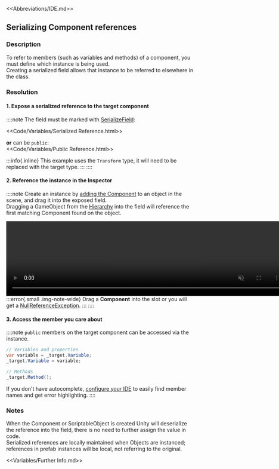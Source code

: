 <<Abbreviations/IDE.md>>
## Serializing Component references
### Description
To refer to members (such as variables and methods) of a component, you must define which instance is being used.  
Creating a serialized field allows that instance to be referred to elsewhere in the class.

### Resolution

#### 1. Expose a serialized reference to the target component  
::::note
The field must be marked with [SerializeField](https://docs.unity3d.com/ScriptReference/SerializeField.html):

<<Code/Variables/Serialized Reference.html>>

**or** can be `public`:  
<<Code/Variables/Public Reference.html>>

:::info{.inline}
This example uses the `Transform` type, it will need to be replaced with the target type.
:::
::::
#### 2. Reference the instance in the Inspector  
::::note
Create an instance by [adding the Component](https://docs.unity3d.com/Manual/UsingComponents.html) to an object in the scene, and drag it into the exposed field.  
Dragging a GameObject from the [Hierarchy](https://docs.unity3d.com/Manual/Hierarchy.html) into the field will reference the first matching Component found on the object.

<video width="750" height="200" autoplay loop muted><source type="video/webm" src="https://unity.huh.how/Video/inspector-references.webm"></video>  
:::error{.small .img-note-wide}
Drag a **Component** into the slot or you will get a [NullReferenceException](../../Common%20Errors/Runtime%20Exceptions/NullReferenceException.md).
:::
::::

#### 3. Access the member you care about
::::note
`public` members on the target component can be accessed via the instance.
```csharp
// Variables and properties
var variable = _target.Variable;
_target.Variable = variable;

// Methods
_target.Method();
```
If you don't have autocomplete, [configure your IDE](../../IDE%20Configuration.md) to easily find member names and get error highlighting.
::::
### Notes
When the Component or ScriptableObject is created Unity will deserialize the reference into the field, there is no need to further assign the value in code.  
Serialized references are locally maintained when Objects are instanced; references in prefab instances will be local, not referring to the original.  

<<Variables/Further Info.md>>